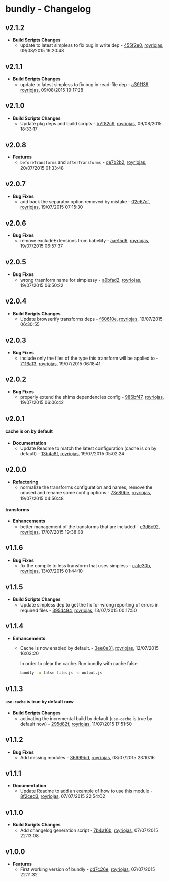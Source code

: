 
# bundly - Changelog
## v2.1.2
- **Build Scripts Changes**
  - update to latest simpless to fix bug in write dep - [455f2e0]( https://github.com/royriojas/bundly/commit/455f2e0 ), [royriojas](https://github.com/royriojas), 09/08/2015 19:20:48

    
## v2.1.1
- **Build Scripts Changes**
  - update to latest simpless to fix bug in read-file dep - [a39f139]( https://github.com/royriojas/bundly/commit/a39f139 ), [royriojas](https://github.com/royriojas), 09/08/2015 19:17:28

    
## v2.1.0
- **Build Scripts Changes**
  - Update pkg deps and build scripts - [b7f82c9]( https://github.com/royriojas/bundly/commit/b7f82c9 ), [royriojas](https://github.com/royriojas), 09/08/2015 18:33:17

    
## v2.0.8
- **Features**
  - `beforeTransforms` and `afterTransforms` - [de7b2b2]( https://github.com/royriojas/bundly/commit/de7b2b2 ), [royriojas](https://github.com/royriojas), 20/07/2015 01:33:48

    
## v2.0.7
- **Bug Fixes**
  - add back the separator option removed by mistake - [02e67cf]( https://github.com/royriojas/bundly/commit/02e67cf ), [royriojas](https://github.com/royriojas), 19/07/2015 07:15:30

    
## v2.0.6
- **Bug Fixes**
  - remove excludeExtensions from babelify - [aae15d6]( https://github.com/royriojas/bundly/commit/aae15d6 ), [royriojas](https://github.com/royriojas), 19/07/2015 06:57:37

    
## v2.0.5
- **Bug Fixes**
  - wrong trasnform name for simplessy - [a9bfad2]( https://github.com/royriojas/bundly/commit/a9bfad2 ), [royriojas](https://github.com/royriojas), 19/07/2015 06:50:22

    
## v2.0.4
- **Build Scripts Changes**
  - Update browserify transforms deps - [f60610e]( https://github.com/royriojas/bundly/commit/f60610e ), [royriojas](https://github.com/royriojas), 19/07/2015 06:30:55

    
## v2.0.3
- **Bug Fixes**
  - include only the files of the type this transform will be applied to - [7116a13]( https://github.com/royriojas/bundly/commit/7116a13 ), [royriojas](https://github.com/royriojas), 19/07/2015 06:18:41

    
## v2.0.2
- **Bug Fixes**
  - properly extend the shims dependencies config - [986bf47]( https://github.com/royriojas/bundly/commit/986bf47 ), [royriojas](https://github.com/royriojas), 19/07/2015 06:06:42

    
## v2.0.1
#### cache is on by default
- **Documentation**
  - Update Readme to match the latest configuration (cache is on by default) - [13b4a8f]( https://github.com/royriojas/bundly/commit/13b4a8f ), [royriojas](https://github.com/royriojas), 19/07/2015 05:02:24

    
## v2.0.0
- **Refactoring**
  - normalize the transforms configuration and names, remove the unused and rename some config options - [73e80be]( https://github.com/royriojas/bundly/commit/73e80be ), [royriojas](https://github.com/royriojas), 19/07/2015 04:56:48

    
#### transforms
- **Enhancements**
  - better management of the transforms that are included - [e3d6c92]( https://github.com/royriojas/bundly/commit/e3d6c92 ), [royriojas](https://github.com/royriojas), 17/07/2015 19:38:08

    
## v1.1.6
- **Bug Fixes**
  - fix the compile to less transform that uses simpless - [cafe30b]( https://github.com/royriojas/bundly/commit/cafe30b ), [royriojas](https://github.com/royriojas), 13/07/2015 01:44:10

    
## v1.1.5
- **Build Scripts Changes**
  - Update simpless dep to get the fix for wrong reporting of errors in required files - [395d494]( https://github.com/royriojas/bundly/commit/395d494 ), [royriojas](https://github.com/royriojas), 13/07/2015 00:17:50

    
## v1.1.4
- **Enhancements**
  - Cache is now enabled by default. - [3ee0e31]( https://github.com/royriojas/bundly/commit/3ee0e31 ), [royriojas](https://github.com/royriojas), 12/07/2015 16:03:20

    In order to clear the cache. Run bundly with cache false
    
    ```bash
    bundly -u false file.js -o output.js
    ```
    
## v1.1.3
#### `use-cache` is true by default now
- **Build Scripts Changes**
  - activating the incremental build by default (`use-cache` is true by default now) - [295d82f]( https://github.com/royriojas/bundly/commit/295d82f ), [royriojas](https://github.com/royriojas), 11/07/2015 17:51:50

    
## v1.1.2
- **Bug Fixes**
  - Add missing modules - [36699bd]( https://github.com/royriojas/bundly/commit/36699bd ), [royriojas](https://github.com/royriojas), 08/07/2015 23:10:16

    
## v1.1.1
- **Documentation**
  - Update Readme to add an example of how to use this module - [8f2ced3]( https://github.com/royriojas/bundly/commit/8f2ced3 ), [royriojas](https://github.com/royriojas), 07/07/2015 22:54:02

    
## v1.1.0
- **Build Scripts Changes**
  - Add changelog generation script - [7b4a16b]( https://github.com/royriojas/bundly/commit/7b4a16b ), [royriojas](https://github.com/royriojas), 07/07/2015 22:13:08

    
## v1.0.0
- **Features**
  - First working version of bundly - [dd7c26e]( https://github.com/royriojas/bundly/commit/dd7c26e ), [royriojas](https://github.com/royriojas), 07/07/2015 22:11:32

    
